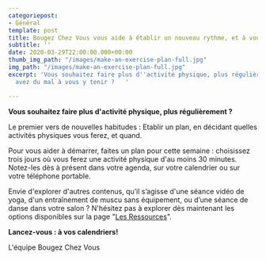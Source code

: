```yaml
---
categoriepost:
- Général
template: post
title: Bougez Chez Vous vous aide à établir un nouveau rythme, et à vous y tenir.
subtitle: ''
date: 2020-03-29T22:00:00.000+00:00
thumb_img_path: "/images/make-an-exercise-plan-full.jpg"
img_path: "/images/make-an-exercise-plan-full.jpg"
excerpt: 'Vous souhaitez faire plus d''activité physique, plus régulièrement, mais
  avez du mal à vous y tenir ?   '

---
```

**Vous souhaitez faire plus d'activité physique, plus régulièrement ?** 

Le premier vers de nouvelles habitudes : Etablir un plan, en décidant quelles activités physiques vous ferez, et quand. 

Pour vous aider à démarrer, faites un plan pour cette semaine : choisissez trois jours où vous ferez une activité physique d'au moins 30 minutes. Notez-les dès à présent dans votre agenda, sur votre calendrier ou sur votre téléphone portable. 

Envie d'explorer d'autres contenus, qu’il s’agisse d'une séance vidéo de yoga, d'un entraînement de muscu sans équipement, ou d’une séance de danse dans votre salon ? N'hésitez pas à explorer dès maintenant les options disponibles sur la page "[Les Ressources](https://kind-robin-60456.netlify.com/ressourcesOutils/ "les ressources")".

**Lancez-vous : à vos calendriers!** 

L'équipe Bougez Chez Vous